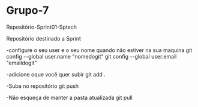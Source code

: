 # Grupo-7
Repositório-Sprint01-Sptech

Repositório destinado a Sprint 

-configure o seu user e o seu nome quando não estiver na sua maquina 
     git config --global user.name "nomedogit"
     git config --global user.email "emaildogit"
     
-adicione oque você quer subir 
     git add .
     
-Suba no repositório 
     git push
     
-Não esqueça de manter a pasta atualizada 
     git pull 
     
